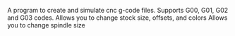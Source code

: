 A program to create and simulate cnc g-code files.
Supports G00, G01, G02 and G03 codes.
Allows you to change stock size, offsets, and colors
Allows you to change spindle size
